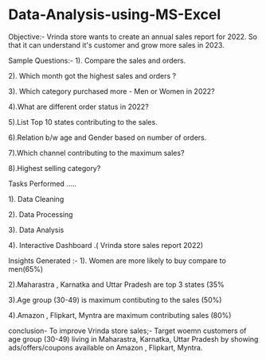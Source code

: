 # Data-Analysis-using-MS-Excel
Objective:-
Vrinda store wants to create an annual sales report for 2022. So that it can understand it's customer and grow more sales in 2023.

Sample Questions:-
1). Compare the sales and orders.

2). Which month got the highest sales and orders ?

3). Which category purchased more - Men or Women in 2022?

4).What are different order status in 2022?

5).List Top 10 states contributing to the sales.

6).Relation b/w age and Gender based on number of orders.

7).Which channel contributing to the maximum sales?

8).Highest selling category? 

Tasks Performed .....


1). Data Cleaning 

2). Data Processing 

3). Data Analysis 

4). Interactive Dashboard .( Vrinda store sales report 2022)

Insights Generated :- 
1). Women are more likely to buy compare to men(65%)

2).Maharastra , Karnatka and Uttar Pradesh are top 3 states (35%

3).Age group (30-49) is maximum contibuting to the sales (50%)

4).Amazon , Flipkart, Myntra are maximum contributing sales (80%)

conclusion- To improve Vrinda store sales;-
Target woemn customers of age group (30-49) living in Maharastra, Karnatka, Uttar Pradesh 
by showing ads/offers/coupons available on Amazon , Flipkart, Myntra.
